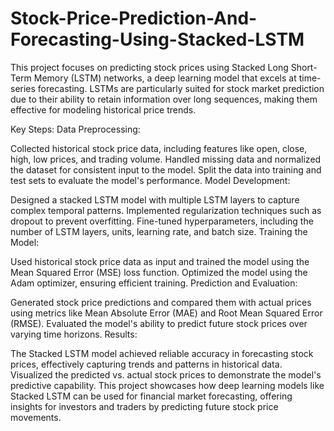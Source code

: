 # Stock-Price-Prediction-And-Forecasting-Using-Stacked-LSTM
This project focuses on predicting stock prices using Stacked Long Short-Term Memory (LSTM) networks, a deep learning model that excels at time-series forecasting. LSTMs are particularly suited for stock market prediction due to their ability to retain information over long sequences, making them effective for modeling historical price trends.

Key Steps:
Data Preprocessing:

Collected historical stock price data, including features like open, close, high, low prices, and trading volume.
Handled missing data and normalized the dataset for consistent input to the model.
Split the data into training and test sets to evaluate the model's performance.
Model Development:

Designed a stacked LSTM model with multiple LSTM layers to capture complex temporal patterns.
Implemented regularization techniques such as dropout to prevent overfitting.
Fine-tuned hyperparameters, including the number of LSTM layers, units, learning rate, and batch size.
Training the Model:

Used historical stock price data as input and trained the model using the Mean Squared Error (MSE) loss function.
Optimized the model using the Adam optimizer, ensuring efficient training.
Prediction and Evaluation:

Generated stock price predictions and compared them with actual prices using metrics like Mean Absolute Error (MAE) and Root Mean Squared Error (RMSE).
Evaluated the model's ability to predict future stock prices over varying time horizons.
Results:

The Stacked LSTM model achieved reliable accuracy in forecasting stock prices, effectively capturing trends and patterns in historical data.
Visualized the predicted vs. actual stock prices to demonstrate the model's predictive capability.
This project showcases how deep learning models like Stacked LSTM can be used for financial market forecasting, offering insights for investors and traders by predicting future stock price movements.

